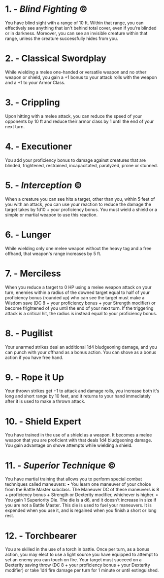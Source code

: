 # 1. - *Blind Fighting* ©

You have blind sight with a range of 10 ft. Within that range, you can effectively see anything that isn't behind total cover, even if you're blinded or in darkness. Moreover, you can see an invisible creature within that range, unless the creature successfully hides from you.

# 2. - Classical Swordplay

While wielding a melee one-handed or versatile weapon and no other weapon or shield, you gain a +1 bonus to your attack rolls with the weapon and a +1 to your Armor Class.

# 3. - Crippling

Upon hitting with a melee attack, you can reduce the speed of your opponents by 10 ft and reduce their armor class by 1 until the end of your next turn.

# 4. - Executioner

You add your proficiency bonus to damage against creatures that are blinded, frightened, restrained, incapacitated, paralyzed, prone or stunned.

# 5. - *Interception* ©

When a creature you can see hits a target, other than you, within 5 feet of you with an attack, you can use your reaction to reduce the damage the target takes by 1d10 + your proficiency bonus. You must wield a shield or a simple or martial weapon to use this reaction.

# 6. - Lunger

While wielding only one melee weapon without the heavy tag and a free offhand, that weapon's range increases by 5 ft.

# 7. - Merciless

When you reduce a target to 0 HP using a melee weapon attack on your turn, enemies within a radius of the downed target equal to half of your proficiency bonus (rounded up) who can see the target must make a Wisdom save (DC 8 + your proficiency bonus + your Strength modifier) or become frightened of you until the end of your next turn. If the triggering attack is a critical hit, the radius is instead equal to your proficiency bonus.

# 8. - Pugilist

Your unarmed strikes deal an additional 1d4 bludgeoning damage, and you can punch with your offhand as a bonus action. You can shove as a bonus action if you have free hand.

# 9. - Rope it Up

Your thrown strikes get +1 to attack and damage rolls, you increase both it's long and short range by 10 feet, and it returns to your hand immediately after it is used to make a thrown attack.

# 10. - Shield Expert

You have trained in the use of a shield as a weapon. It becomes a melee weapon that you are proficient with that deals 1d4 bludgeoning damage. You gain advantage on shove attempts while wielding a shield.

# 11. - *Superior Technique* ©

You have martial training that allows you to perform special combat techniques called maneuvers:
• You learn one maneuver of your choice from the Battle Master subclass. The Maneuver DC of these maneuvers is 8 + proficiency bonus + Strength or Dexterity modifier, whichever is higher.
• You gain 1 Superiority Die. The die is a d6, and it doesn't increase in size if you are not a Battle Master. This die is used to fuel your maneuvers. It is expended when you use it, and is regained when you finish a short or long rest.

# 12. - Torchbearer

You are skilled in the use of a torch in battle. Once per turn, as a bonus action, you may elect to use a light source you have equipped to attempt to set an enemy you can touch on fire. Your target must succeed on a Dexterity saving throw (DC 8 + your proficiency bonus + your Dexterity modifier) or take 1d4 fire damage per turn for 1 minute or until extinguished.


